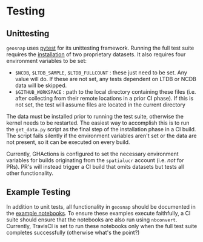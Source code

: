 # Testing

## Unittesting

`geosnap` uses [pytest](https://docs.pytest.org/en/latest/index.html) for its unittesting framework.
Running the full test suite requires the
[installation](https://github.com/oturns/geosnap/blob/main/examples/01_getting_started.ipynb)
of two proprietary datasets. It also requires four environment variables to be set:

- `$NCDB`, `$LTDB_SAMPLE`, `$LTDB_FULLCOUNT` : these just need to be set. Any value will do. If these are not set, any tests dependent on LTDB or NCDB data will be skipped.
- `$GITHUB_WORKSPACE` : path to the local directory containing these files (i.e. after collecting from their remote locations in a prior CI phase). If this is not set, the test will assume files are located in the current directory

The data must be installed prior to running the test suite, otherwise the kernel needs to be
restarted. The easiest way to accomplish this is to run the `get_data.py` script as the final step
of the installation phase in a CI build. The script fails silently if the environment variables
aren't set or the data are not present, so it can be executed on every build.

Currently, GHActions is configured to set the necessary environment variables for builds originating
from the `spatialucr` account (i.e. *not* for PRs). PR's will instead trigger a CI build that omits
datasets but tests all other functionality.

## Example Testing

In addition to unit tests, all functionality in `geosnap` should be documented in the
[example notebooks](https://github.com/oturns/geosnap/tree/main/examples). To ensure these
examples execute faithfully, a CI suite should ensure that the notebooks are also run using
`nbconvert`. Currently, TravisCI is set to run these notebooks only when the full test suite
completes successfully (otherwise what's the point?)
